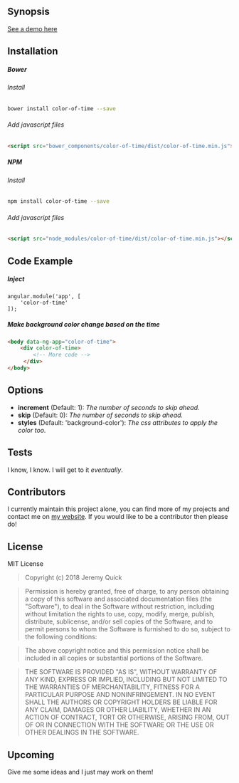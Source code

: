 ## Synopsis
 
[See a demo here](https://www.jrquick.com)

## Installation

##### Bower
###### Install
```bash
bower install color-of-time --save
```

###### Add javascript files
```html
<script src="bower_components/color-of-time/dist/color-of-time.min.js"></script>
```


##### NPM
###### Install
```bash
npm install color-of-time --save
```

###### Add javascript files
```html
<script src="node_modules/color-of-time/dist/color-of-time.min.js"></script>
```


## Code Example

##### Inject
```angularjs
angular.module('app', [
    'color-of-time'
]);
```

##### Make background color change based on the time
```html
<body data-ng-app="color-of-time">
    <div color-of-time>
        <!-- More code -->
     </div>
</body>
```

## Options
* **increment** (Default: 1): _The number of seconds to skip ahead._
* **skip** (Default: 0): _The number of seconds to skip ahead._
* **styles** (Default: 'background-color'): _The css attributes to apply the color too._

## Tests

I know, I know. I will get to it _eventually_.

## Contributors

I currently maintain this project alone, you can find more of my projects and contact me on [my website](https://www.jrquick.com). If you would like to be a contributor then please do!

## License

MIT License

>Copyright (c) 2018 Jeremy Quick

>Permission is hereby granted, free of charge, to any person obtaining a copy
of this software and associated documentation files (the "Software"), to deal
in the Software without restriction, including without limitation the rights
to use, copy, modify, merge, publish, distribute, sublicense, and/or sell
copies of the Software, and to permit persons to whom the Software is
furnished to do so, subject to the following conditions:

>The above copyright notice and this permission notice shall be included in all
copies or substantial portions of the Software.

>THE SOFTWARE IS PROVIDED "AS IS", WITHOUT WARRANTY OF ANY KIND, EXPRESS OR
IMPLIED, INCLUDING BUT NOT LIMITED TO THE WARRANTIES OF MERCHANTABILITY,
FITNESS FOR A PARTICULAR PURPOSE AND NONINFRINGEMENT. IN NO EVENT SHALL THE
AUTHORS OR COPYRIGHT HOLDERS BE LIABLE FOR ANY CLAIM, DAMAGES OR OTHER
LIABILITY, WHETHER IN AN ACTION OF CONTRACT, TORT OR OTHERWISE, ARISING FROM,
OUT OF OR IN CONNECTION WITH THE SOFTWARE OR THE USE OR OTHER DEALINGS IN THE
SOFTWARE.

## Upcoming

Give me some ideas and I just may work on them!